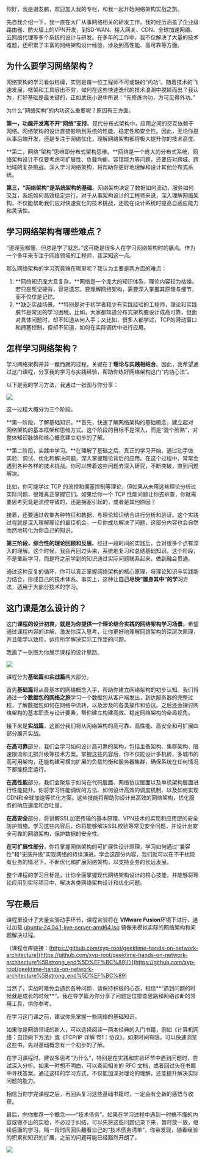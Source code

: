 你好，我是谢友鹏，欢迎加入我的专栏，和我一起开始网络架构实战之旅。

先自我介绍一下，我一直在大厂从事网络相关的研发工作。我的经历涵盖了企业级路由器、防火墙上的VPN开发，到SD-WAN、接入网关、CDN、全球加速网络、云网络代理等多个系统的设计与研发。在多年的工作中，我不仅解决了大量的技术难题，还积累了丰富的网络架构设计经验，涉及到高性能、高可靠等方面。

## 为什么要学习网络架构？

网络架构的学习看似枯燥，实则是每一位工程师不可或缺的“内功”。随着技术的飞速发展，框架和工具层出不穷，如何在这些快速迭代的技术浪潮中脱颖而出？我认为，打好基础是最关键的，正如武侠小说中所说：“先修炼内功，方可见得外功。”

为什么“网络架构”的内功这么重要呢？原因有三方面。

**第一，功能开发离不开“网络”支持**。现代分布式架构中，应用之间的交互依赖于网络。网络架构的设计直接影响到系统的性能、稳定性和安全性。因此，无论你是从事后端开发，还是专注于网络优化，理解网络架构都将极大提升你的技术高度。

**第二，网络“架构”思维即分布式架构思维。**网络是一个庞大的分布式系统，网络架构设计不仅要考虑可扩展性、负载均衡、容错能力等问题，还要应对跨域、跨地域的复杂挑战。深入学习网络架构，将帮助你更好地理解和设计其他分布式系统。

**第三，“网络架构”是系统架构的基础**。网络架构决定了数据如何流动，服务如何交互，系统如何高效稳定运行。对于从事架构设计的工程师来说，深入理解网络架构，不仅能帮助我们应对快速变化的技术挑战，还能在设计系统时提高自适应能力和灵活性。

## 学习网络架构有哪些难点？

“道理我都懂，但总是学了就忘。”这可能是很多人在学习网络架构时的痛点。作为一个多年来专注于网络领域的工程师，我深知这一点。

那么网络架构的学习究竟难在哪里呢？我认为主要是两方面的难点：

1. **网络知识庞大且复杂。**网络是一个庞大的知识体系，理论内容较为枯燥。若只是死记硬背，容易遗忘。要理解网络架构，需要深入掌握其原理与细节，而不仅仅是记忆。
2. **缺乏实战场景。**特别是对于初学者和少有实践经验的工程师，理论和实践脱节是常见的学习困境。比如，大家都知道分布式架构要设计成高可靠，但面对具体问题时，却不知道从何入手；又比如，很多人都学过，TCP的滑动窗口和拥塞控制，但却不知道，如何在实际调优中进行应用。

## 怎样学习网络架构？

学习网络架构并非一蹴而就的过程，关键在于**理论与实践相结合**。因此，我希望通过这门课程，分享我的学习与实践经验，帮助你练好网络架构这门“内功心法”。

以下是我的学习方法，我通过一张图与你分享：

![](https://static001.geekbang.org/resource/image/d7/a8/d797a1d55589b8c3353a7921ff988ea8.jpg?wh=3418x1091)

这一过程大概分为三个阶段。

**第一阶段，了解基础知识。**首先，快速了解网络架构的基础概念，建立起对网络架构的基本框架和思维方式。这个阶段的目标不是深入，而是“混个脸熟”，对整体知识脉络和核心概念建立初步的了解。

**第二阶段，实践中学习。**在理解了基础之后，真正的学习开始。通过动手做实验、调试、优化和解决问题，深入掌握理论背后的应用。在这个过程中，常常会遇到各种各样的技术挑战。你可以带着这些问题去深入研究，不断突破，直到问题解决。

比如，你可能学过 TCP 的流控和拥塞控制等理论，但如果从未用这些理论分析过实际问题，很难真正掌握它们。如果给你一个 TCP 性能问题让你去排查，你就需要思考究竟是流控导致的，还是拥塞引起的，或者是其他原因？

接着，还要通过收集各种特征和数据，与理论知识结合进行分析和验证。这个实践过程就是深入理解理论的最佳机会。一旦你成功解决了问题，这部分内容也会自然而然地转化为你自己的知识。

**第三阶段，综合性的理论回顾和反思**。经过一段时间的实践后，会对很多个点有深入的理解。这个时候，我会再回过头来，系统地复习和总结基础知识。这个阶段，不是重新学习，而是将之前学到的知识通过实际问题联系起来，做到融会贯通。

通过这种反复的循环，你可以真正掌握网络架构的核心原理，将理论知识与实践能力结合，形成自己的技术体系。事实上，这种让**自己尽快“置身其中”的学习**方法，适用于大部分技术的学习。

## 这门课是怎么设计的？

这门**课程的设计初衷，就是为你提供一个理论结合实践的网络架构学习场景**。希望通过课程内容的讲解，激发你深入思考，让你更好地理解网络架构的深层次原理，并且能学以致用，运用所学解决实际工作里的问题。

我画了一张图为你展示课程的设计思路。

![](https://static001.geekbang.org/resource/image/cd/5c/cdffb8ff01d3f704f2a03e7bc237e45c.jpg?wh=3062x1510)

课程分为**基础篇**和**实战篇**两大部分。

首先**基础篇**将从最基本的网络概念入手，帮助你建立网络架构的初步认知。我们将通过**一个数据包的网络之旅**学习一个数据包从客户端发出，到达服务器的完整过程，了解数据包如何在网络中流转，以及涉及的各类操作和协议。之后还会探讨网络架构的基本职责与设计要素，帮你建立构建高效、稳定网络架构的全局视角。

接下来是**实战篇**，这部分我们将从网络架构的高可靠、高性能、高安全和可扩展四部分展开实战。

**在高可靠**部分，我们会学习如何设计高可靠的架构，包括主备架构、集群架构、限速限流和无损升级等技术方案。掌握这些内容后，你不仅能设计多机房、多城市的高可用架构，还能构建可横向扩展的负载均衡和服务器集群，确保系统在任何情况下都能稳定运行。

**在高性能**部分，我们会聚焦于如何在代码层面、网络协议层面以及单机架构层面进行性能提升。你将学习性能调优的方法、如何设计高效的调度机制、以及如何实现CDN和全球加速等优化方案。这些技能将帮助你设计出高效的网络架构，优化服务的响应速度和吞吐量。

**在高安全**部分，将讲解SSL加密传输的基本原理、VPN技术的实现和应用层的安全防护措施。学习这些内容后，你将能够解决SSL校验等常见安全问题，并设计出安全可靠的网络架构，保护数据的安全性。

**在可扩展性部分**，你将掌握网络架构的可扩展性设计原理，学习如何通过“兼容性”和“无感升级”实现网络的持续演进。学会这部分内容，我们就可以在不干扰现有业务的情况下，不断优化和扩展网络架构，以支持业务的长远发展。

整个课程的学习目标是，让你全面掌握现代网络架构设计的核心技能，并能够将理论应用到实际项目中，解决各类网络架构设计和优化问题。

## 写在最后

课程里设计了大量实验动手环节，课程实验将在 **VMware Fusion**环境下进行，通过加载 [ubuntu-24.04.1-live-server-amd64.iso](https://ubuntu.com/download/server) 镜像来模拟实际的网络架构和问题解决过程。

（课程仓库链接：[https://github.com/xyp-root/geektime-hands-on-network-architecture](https://github.com/xyp-root/geektime-hands-on-network-architecture%5Bstrong_end%5D%EF%BC%89)[）](https://github.com/xyp-root/geektime-hands-on-network-architecture%5Bstrong_end%5D%EF%BC%89)

当然了，实战时难免会遇到各种问题，请保持积极的心态，相信**“遇到问题的时候就是成长的时候**”。我在导学篇为你分享了问题定位排查思路和网络诊断的常用工具，供你参考。

在学习这门课之前，建议你先掌握一些网络的基础知识。

如果你是网络领域的新人，可以选择阅读一两本经典的入门书籍，例如《计算机网络：自顶向下方法》或《TCP/IP 详解 卷1：协议》。如果时间有限，可以快速浏览这些书，先对基础概念有一个初步的了解。

在学习课程时，建议多思考“为什么”，特别是在实践和实验环节中遇到问题时，尝试深入分析。如果一时想不明白，可以查阅相关的 RFC 文档，或者回过头在书籍中寻找答案。通过这样的学习方式，不仅能加深对理论的理解，还能提升解决实际问题的能力。

相信当你学完课程之后，再回头复习这些基础书籍时，一定会有全新的感悟与收获。

最后，向你推荐一个概念——“技术债务”。如果在学习过程中遇到一时搞不懂的内容或做不出的实验，不必过于纠结，可以先将这些问题记录下来，暂时放一放，继续后面的学习。隔一段时间回头翻看自己的“技术债务清单”，你会发现，随着经验的积累和知识的扩展，之前的问题可能已经豁然开朗了。

![](https://static001.geekbang.org/resource/image/5a/05/5a0ca23ef2f9990f73e440cc62ca2905.jpg?wh=2746x1716)